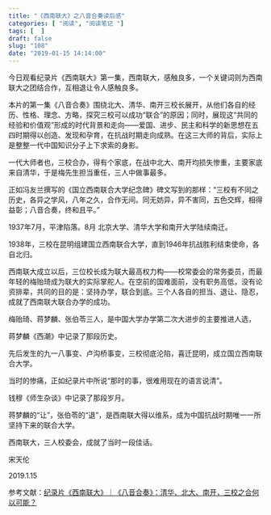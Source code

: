 ```yaml
---
title: "《西南联大》之八音合奏读后感"
categories: [ "阅读", "阅读笔记 "]
tags: [  ]
draft: false
slug: "108"
date: "2019-01-15 14:14:00"
---
```




今日观看纪录片《西南联大》第一集，西南联大，感触良多，一个关键词则为西南联大之团结合作，互相退让令人感触良多。


本片的第一集《八音合奏》围绕北大、清华、南开三校长展开，从他们各自的经历、性格、理念、方略，探究三校可以成功“联合”的原因；同时，展现这“共同的经验和价值观”形成的时代背景和走向——爱国、进步、民主和科学的新思想在五四时期得以创造、发现和孕育，在抗战时期走向成熟。在这三大师的背后，实际上是整整一代中国知识分子上下求索的身影。


一代大师者也，三校合办，得有个家底，在战中北大、南开均损失惨重，主要家底来自清华，于是梅先生担当重任，三人中做事最多。

正如冯友兰撰写的《国立西南联合大学纪念碑》碑文写到的那样：“三校有不同之历史，各异之学风，八年之久，合作无间。同无妨异，异不害同，五色交辉，相得益彰；八音合奏，终和且平。”

1937年7月，平津陷落。8月 北京大学、清华大学和南开大学陆续南迁。


1938年，三校在昆明组建国立西南联合大学，直到1946年抗战胜利结束使命，各自北归。

西南联大成立以后，三位校长成为联大最高权力构——校常委会的常务委员，而最年轻的梅贻琦成为联大的实际掌舵人。在空前的国难面前，没有职务高低，没有论资排辈，共同的目的是：坚持办学，联合到底。三个人各自的担当、退让、隐忍，成就了西南联大联合办学的成功。

梅贻琦、蒋梦麟、张伯苓三人，是中国大学办学第二次大进步的主要推进人选，

蒋梦麟《西潮》中记录了那段历史。

先后发生的九一八事变、卢沟桥事变，三校彻底沦陷，喜迁昆明，成立国立西南联合大学。

当时的惨痛，正如纪录片中所说“那时的事，很难用现在的语言说清”。

钱穆《师生杂谈》中记录了那段岁月。

蒋梦麟的“让”，张伯苓的“退”，是西南联大得以维系，成为中国抗战时期唯一一所坚持下来的联合大学。

西南联大，三人校委会，成就了当时一段佳话。

宋天伦

2019.1.15

参考文献：[纪录片《西南联大》｜《八音合奏》：清华、北大、南开，三校之合何以可能？](https://baijiahao.baidu.com/s?id=1617299115436764814&wfr=spider&for=pc)